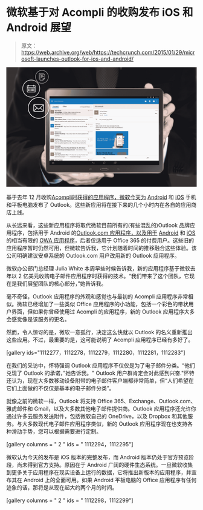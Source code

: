 # 微软基于对 Acompli 的收购发布 iOS 和 Android 展望

> 原文：<https://web.archive.org/web/https://techcrunch.com/2015/01/29/microsoft-launches-outlook-for-ios-and-android/>

![android_tablet_1](img/d7b0ec2a2d17b50ca632a0d8d9158078.png)

基于去年 12 月收购[Acompli](https://web.archive.org/web/20230404125100/https://techcrunch.com/2014/12/01/microsoft-buys-email-app-acompli-for-200m-will-still-support-gmail-and-other-competitors/)[时获得的应用程序，微软今天](https://web.archive.org/web/20230404125100/https://techcrunch.com/2014/12/01/microsoft-buys-email-app-acompli-for-200m-will-still-support-gmail-and-other-competitors/)[为](https://web.archive.org/web/20230404125100/https://blogs.office.com/2015/01/29/deeper-look-outlook-ios-android/) [Android](https://web.archive.org/web/20230404125100/https://play.google.com/store/apps/details?id=com.microsoft.office.outlook) 和 [iOS](https://web.archive.org/web/20230404125100/https://itunes.apple.com/app/id951937596) 手机和平板电脑发布了 Outlook。这些新应用将在接下来的几个小时内在各自的应用商店上线。

从长远来看，这些新应用程序将取代微软目前所有的(有些混乱的)Outlook 品牌应用程序，包括用于 Android 的[Outlook.com 应用程序，以及用于](https://web.archive.org/web/20230404125100/https://play.google.com/store/apps/details?id=com.outlook.Z7&hl=en) [Android](https://web.archive.org/web/20230404125100/https://play.google.com/store/apps/details?id=com.microsoft.exchange.mowa&referrer=utm_source%3Doffice365blog%26utm_medium%3Dblog%26utm_content%3Dlaunchdaypost%26utm_campaign%3Dlaunchday) 和 [iOS](https://web.archive.org/web/20230404125100/https://itunes.apple.com/us/app/owa-for-ipad/id659524331?mt=8) 的相当有限的 [OWA 应用程序](https://web.archive.org/web/20230404125100/http://blogs.office.com/2014/06/11/owa-for-android-now-available-on-select-devices/)，后者仅适用于 Office 365 的付费用户。这些旧的应用程序暂时仍然可用，但微软告诉我，它计划随着时间的推移融合这些体验。该公司明确建议安卓系统的 Outlook.com 用户改用新的 Outlook 应用程序。

微软办公部门总经理 Julia White 本周早些时候告诉我，新的应用程序基于微软去年以 2 亿美元收购电子邮件应用程序时获得的技术。“我们带来了这个团队，它现在是我们展望团队的核心部分，”她告诉我。

毫不奇怪，Outlook 应用程序的外观和感觉也与最初的 Acompli 应用程序非常相似。微软已经增加了一些类似 Office 应用程序的小功能，包括一个彩色的带状用户界面，但如果你曾经使用过 Acompli 的应用程序，新的 Outlook 应用程序大多会感觉像是该服务的更名。

然而，令人惊讶的是，微软一意孤行，决定这么快就以 Outlook 的名义重新推出这些应用。不过，最重要的是，这可能说明了 Acompli 应用程序已经有多好了。

[gallery ids="1112277，1112278，1112279，1112280，1112281，1112283"]

在我们的采访中，怀特强调 Outlook 应用程序不仅仅是为了电子邮件分类。“他们兑现了 Outlook 的承诺，”她告诉我。" Outlook 用户群肯定会对此感到兴奋."怀特还认为，现在大多数移动设备附带的电子邮件客户端都非常简单，但“人们希望在它们上面做的不仅仅是基本的电子邮件分类”。

就像之前的微软一样，Outlook 将支持 Office 365、Exchange、Outlook.com、雅虎邮件和 Gmail，以及大多数其他电子邮件提供商。Outlook 应用程序还允许你通过许多云服务发送附件，包括微软自己的 OneDrive，以及 Dropbox 和其他服务。与大多数现代电子邮件应用程序类似，新的 Outlook 应用程序现在也支持各种滑动手势，您可以根据需要进行定制。

[gallery columns = " 2 " ids = " 1112294，1112295"]

微软认为今天的发布是 iOS 版本的完整发布，而 Android 版本仍处于官方预览阶段，尚未得到官方支持。原因在于 Android 广阔的硬件生态系统。一旦微软收集到更多关于应用程序在现实设备上运行的数据，它将推出新版本的应用程序，并宣布其在 Android 上的全面可用。如果 Android 平板电脑的 Office 应用程序有任何迹象的话，那将是从现在起大约两个月的时间。

[gallery columns = " 2 " ids = " 1112298，1112299"]